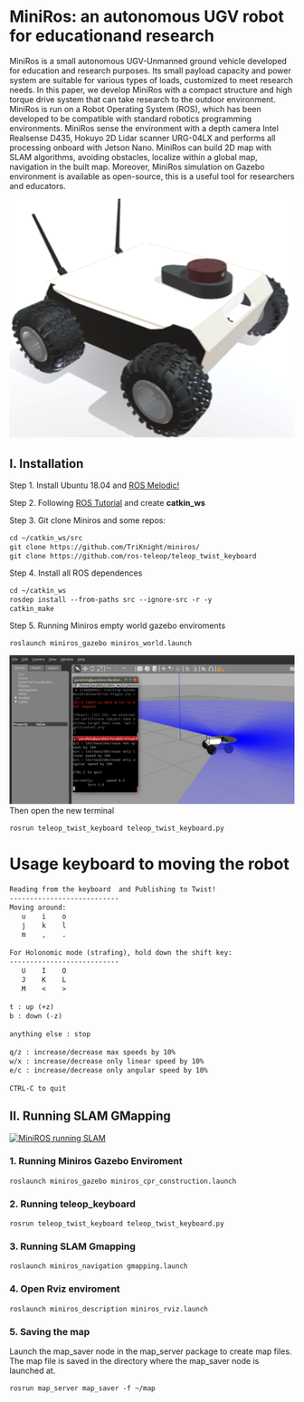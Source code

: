 # MiniRos: an autonomous UGV robot for educationand research

MiniRos is a small autonomous UGV-Unmanned ground vehicle developed for education and research purposes. Its small payload capacity and power system are suitable for various types of loads, customized to meet research needs. In this paper, we develop MiniRos with a compact structure and high torque drive system that can take research to the outdoor environment. MiniRos is run on a Robot Operating System (ROS), which has been developed to be compatible with standard robotics programming environments. MiniRos sense the environment with a depth camera Intel Realsense D435, Hokuyo 2D Lidar scanner URG-04LX and performs all processing onboard with Jetson Nano. MiniRos can build 2D map with SLAM algorithms, avoiding obstacles, localize within a global map, navigation in the built map. Moreover, MiniRos simulation on Gazebo environment is available as open-source, this is a useful tool for researchers and educators.

![MiniROS 3D design](https://github.com/TriKnight/miniros/blob/master/figures/minibot_3.png)

## I. Installation

Step 1. Install Ubuntu 18.04 and  [ROS Melodic!](http://wiki.ros.org/melodic/Installation/Ubuntu)

Step 2. Following [ROS Tutorial](http://wiki.ros.org/ROS/Tutorials) and create **catkin_ws**

Step 3. Git clone Miniros and some repos:

```
cd ~/catkin_ws/src
git clone https://github.com/TriKnight/miniros/
git clone https://github.com/ros-teleop/teleop_twist_keyboard
```

Step 4. Install all ROS dependences

```
cd ~/catkin_ws
rosdep install --from-paths src --ignore-src -r -y
catkin_make
```
Step 5. Running Miniros empty world gazebo enviroments 

```
roslaunch miniros_gazebo miniros_world.launch
```
![Minibot in world](https://github.com/TriKnight/miniros/blob/master/figures/Screen%20Shot%202021-05-06%20at%2010.45.39%20PM.png)
Then open the new terminal
```
rosrun teleop_twist_keyboard teleop_twist_keyboard.py
```
# Usage keyboard to moving the robot
```
Reading from the keyboard  and Publishing to Twist!
---------------------------
Moving around:
   u    i    o
   j    k    l
   m    ,    .

For Holonomic mode (strafing), hold down the shift key:
---------------------------
   U    I    O
   J    K    L
   M    <    >

t : up (+z)
b : down (-z)

anything else : stop

q/z : increase/decrease max speeds by 10%
w/x : increase/decrease only linear speed by 10%
e/c : increase/decrease only angular speed by 10%

CTRL-C to quit
```
## II. Running SLAM GMapping
[![MiniROS running SLAM](https://j.gifs.com/GRnOr7.gif)](https://www.youtube.com/watch?v=ZCQJhtsWnWg)
### 1. Running Miniros Gazebo Enviroment
```
roslaunch miniros_gazebo miniros_cpr_construction.launch 
```
### 2. Running teleop_keyboard
```
rosrun teleop_twist_keyboard teleop_twist_keyboard.py 

```
### 3. Running SLAM Gmapping
```
roslaunch miniros_navigation gmapping.launch 
```
### 4. Open Rviz enviroment

```
roslaunch miniros_description miniros_rviz.launch 

```
### 5. Saving the map
Launch the map_saver node in the map_server package to create map files.
The map file is saved in the directory where the map_saver node is launched at.
```
rosrun map_server map_saver -f ~/map
```

